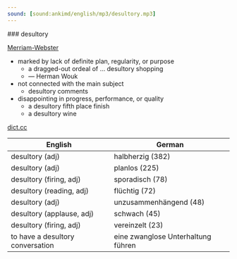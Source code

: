 ```yaml
---
sound: [sound:ankimd/english/mp3/desultory.mp3]
---
```


\### desultory

[Merriam-Webster](https://www.merriam-webster.com/dictionary/desultory)

- marked by lack of definite plan, regularity, or purpose
    - a dragged-out ordeal of … desultory shopping
    - — Herman Wouk
- not connected with the main subject
    - desultory comments
- disappointing in progress, performance, or quality
    - a desultory fifth place finish
    - a desultory wine

[dict.cc](https://www.dict.cc/desultory)

| English        | German       |
| -------------- | ------------ |
| desultory (adj) | halbherzig (382) |
| desultory (adj) | planlos (225) |
| desultory (firing, adj) | sporadisch (78) |
| desultory (reading, adj) | flüchtig (72) |
| desultory (adj) | unzusammenhängend (48) |
| desultory (applause, adj) | schwach (45) |
| desultory (firing, adj) | vereinzelt (23) |
| to have a desultory conversation | eine zwanglose Unterhaltung führen |
